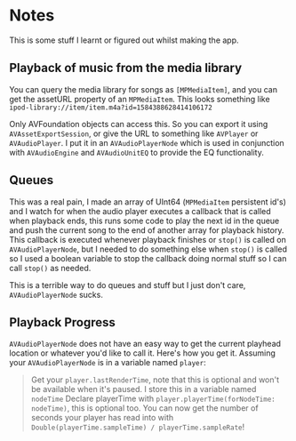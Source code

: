 # Notes

This is some stuff I learnt or figured out whilst making the app.

## Playback of music from the media library
You can query the media library for songs as `[MPMediaItem]`, and you can get the assetURL property of an `MPMediaItem`. 
This looks something like `ipod-library://item/item.m4a?id=1584388628414106172`

Only AVFoundation objects can access this. So you can export it using `AVAssetExportSession`, or give the URL to something like `AVPlayer` or `AVAudioPlayer`. I put it in an `AVAudioPlayerNode` which is used in conjunction with `AVAudioEngine` and `AVAudioUnitEQ` to provide the EQ functionality.

## Queues

This was a real pain, I made an array of UInt64 (`MPMediaItem` persistent id's) and I watch for when the audio player executes a callback that is called when playback ends, this runs some code to play the next id in the queue and push the current song to the end of another array for playback history. This callback is executed whenever playback finishes or `stop()` is called on `AVAudioPlayerNode`, but I needed to do something else when `stop()` is called so I used a boolean variable to stop the callback doing normal stuff so I can call `stop()` as needed.

This is a terrible way to do queues and stuff but I just don't care, `AVAudioPlayerNode` sucks.

## Playback Progress

`AVAudioPlayerNode` does not have an easy way to get the current playhead location or whatever you'd like to call it. Here's how you get it.
Assuming your `AVAudioPlayerNode` is in a variable named `player`:
> Get your `player.lastRenderTime`, note that this is optional and won't be available when it's paused. I store this in a variable named `nodeTime`
> Declare playerTime with `player.playerTime(forNodeTime: nodeTime)`, this is optional too.
> You can now get the number of seconds your player has read into with `Double(playerTime.sampleTime) / playerTime.sampleRate`!
